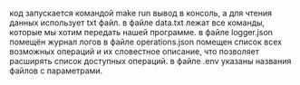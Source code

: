 код запускается командой make run
вывод в консоль, а для чтения данных использует txt файл.
в файле data.txt лежат все команды, которые мы хотим передать нашей программе.
в файле logger.json помещён журнал логов
в файле operations.json помещен список всех возможных операций и их словестное описание, 
что позволяет расширять список доступных операций.
в файле .env указаны названия файлов с параметрами.
